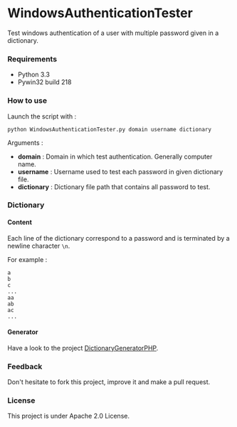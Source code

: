 WindowsAuthenticationTester
===========================

Test windows authentication of a user with multiple password given in a dictionary.

### Requirements

* Python 3.3
* Pywin32 build 218

### How to use

Launch the script with :
```
python WindowsAuthenticationTester.py domain username dictionary
```

Arguments : 
* **domain** : Domain in which test authentication. Generally computer name.
* **username** : Username used to test each password in given dictionary file.
* **dictionary** : Dictionary file path that contains all password to test.

### Dictionary

#### Content

Each line of the dictionary correspond to a password and is terminated by a newline character ```\n```.

For example :
```
a
b
c
...
aa
ab
ac
...
```

#### Generator

Have a look to the project [DictionaryGeneratorPHP](https://github.com/Chavjoh/DictionaryGeneratorPHP).

### Feedback

Don't hesitate to fork this project, improve it and make a pull request.

### License

This project is under Apache 2.0 License.
